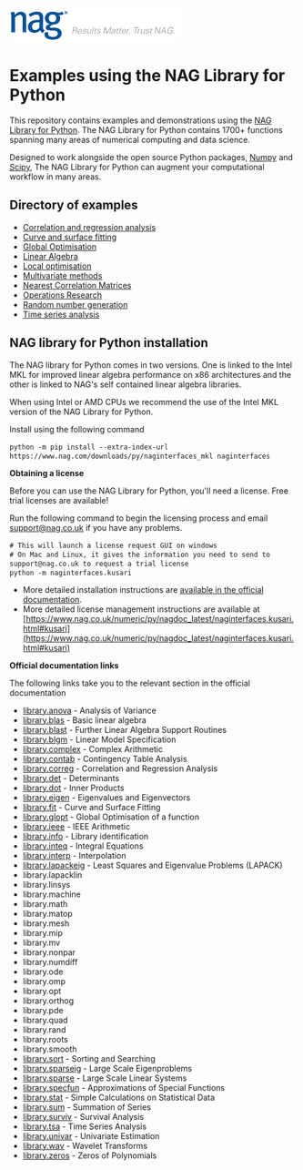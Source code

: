 ![NAG Logo](./nag_logo.png)

# Examples using the NAG Library for Python

This repository contains examples and demonstrations using the [NAG Library for Python](https://www.nag.co.uk/nag-library-python).  The NAG Library for Python contains 1700+ functions spanning many areas of numerical computing and data science.  

Designed to work alongside the open source Python packages, [Numpy](http://www.numpy.org/) and [Scipy](https://www.scipy.org/), The NAG Library for Python can augment your computational workflow in many areas.

## Directory of examples

* [Correlation and regression analysis](https://github.com/numericalalgorithmsgroup/NAGPythonExamples/tree/master/correlation_and_regression_analysis)
* [Curve and surface fitting](https://github.com/numericalalgorithmsgroup/NAGPythonExamples/tree/master/curve_and_surface_fitting)
* [Global Optimisation](https://github.com/numericalalgorithmsgroup/NAGPythonExamples/tree/master/global_optimisation)
* [Linear Algebra](https://github.com/numericalalgorithmsgroup/NAGPythonExamples/tree/master/linear_algebra)
* [Local optimisation](https://github.com/numericalalgorithmsgroup/NAGPythonExamples/tree/master/local_optimisation)
* [Multivariate methods](https://github.com/numericalalgorithmsgroup/NAGPythonExamples/tree/master/multivariate_methods)
* [Nearest Correlation Matrices](https://github.com/numericalalgorithmsgroup/NAGPythonExamples/tree/master/neareast_correlation_matrices)
* [Operations Research](https://github.com/numericalalgorithmsgroup/NAGPythonExamples/tree/master/operations_research)
* [Random number generation](https://github.com/numericalalgorithmsgroup/NAGPythonExamples/tree/master/random_number_generation)
* [Time series analysis](https://github.com/numericalalgorithmsgroup/NAGPythonExamples/tree/master/time_series_analysis)

## NAG library for Python installation

The NAG library for Python comes in two versions. One is linked to the Intel MKL for improved linear algebra performance on x86 architectures and the other is linked to NAG's self contained linear algebra libraries.

When using Intel or AMD CPUs we recommend the use of the Intel MKL version of the NAG Library for Python. 

Install using the following command

```
python -m pip install --extra-index-url https://www.nag.com/downloads/py/naginterfaces_mkl naginterfaces
```

**Obtaining a license** 

Before you can use the NAG Library for Python, you'll need a license.  Free trial licenses are available!

Run the following command to begin the licensing process and email [support@nag.co.uk](mailto:support@nag.co.uk) if you have any problems.

```
# This will launch a license request GUI on windows
# On Mac and Linux, it gives the information you need to send to support@nag.co.uk to request a trial license
python -m naginterfaces.kusari
```

* More detailed installation instructions are [available in the official documentation](https://www.nag.co.uk/numeric/py/nagdoc_latest/readme.html#installation).
* More detailed license management instructions are available at [https://www.nag.co.uk/numeric/py/nagdoc_latest/naginterfaces.kusari.html#kusari](https://www.nag.co.uk/numeric/py/nagdoc_latest/naginterfaces.kusari.html#kusari)

**Official documentation links** 

The following links take you to the relevant section in the official documentation

* [library.anova](https://www.nag.co.uk/numeric/py/nagdoc_latest/naginterfaces.library.anova.html) - Analysis of Variance
* [library.blas](https://www.nag.co.uk/numeric/py/nagdoc_latest/naginterfaces.library.blas.html) - Basic linear algebra
* [library.blast](https://www.nag.co.uk/numeric/py/nagdoc_latest/naginterfaces.library.blast.html) - Further Linear Algebra Support Routines
* [library.blgm](https://www.nag.co.uk/numeric/py/nagdoc_latest/naginterfaces.library.blgm.html) - Linear Model Specification
* [library.complex](https://www.nag.co.uk/numeric/py/nagdoc_latest/naginterfaces.library.complex.html#module-naginterfaces.library.complex) - Complex Arithmetic
* [library.contab](https://www.nag.co.uk/numeric/py/nagdoc_latest/naginterfaces.library.contab.html) - Contingency Table Analysis
* [library.correg](https://www.nag.co.uk/numeric/py/nagdoc_latest/naginterfaces.library.correg.html) - Correlation and Regression Analysis
* [library.det](https://www.nag.co.uk/numeric/py/nagdoc_latest/naginterfaces.library.det.html) - Determinants
* [library.dot](https://www.nag.co.uk/numeric/py/nagdoc_latest/naginterfaces.library.dot.html) - Inner Products
* [library.eigen](https://www.nag.co.uk/numeric/py/nagdoc_latest/naginterfaces.library.eigen.html) - Eigenvalues and Eigenvectors
* [library.fit](https://www.nag.co.uk/numeric/py/nagdoc_latest/naginterfaces.library.fit.html) - Curve and Surface Fitting
* [library.glopt](https://www.nag.co.uk/numeric/py/nagdoc_latest/naginterfaces.library.glopt.html) - Global Optimisation of a function
* [library.ieee](https://www.nag.co.uk/numeric/py/nagdoc_latest/naginterfaces.library.ieee.html) - IEEE Arithmetic
* [library.info](https://www.nag.co.uk/numeric/py/nagdoc_latest/naginterfaces.library.info.html) - Library identification
* [library.inteq](https://www.nag.co.uk/numeric/py/nagdoc_latest/naginterfaces.library.inteq.html) - Integral Equations
* [library.interp](https://www.nag.co.uk/numeric/py/nagdoc_latest/naginterfaces.library.interp.html) - Interpolation
* [library.lapackeig](https://www.nag.co.uk/numeric/py/nagdoc_latest/naginterfaces.library.lapackeig.html) - Least Squares and Eigenvalue Problems (LAPACK)
* library.lapacklin
* library.linsys
* library.machine
* library.math
* library.matop
* library.mesh
* library.mip
* library.mv
* library.nonpar
* library.numdiff
* library.ode
* library.omp
* library.opt
* library.orthog
* library.pde
* library.quad
* library.rand
* library.roots
* library.smooth
* [library.sort](https://www.nag.co.uk/numeric/py/nagdoc_latest/naginterfaces.library.sort.html) - Sorting and Searching
* [library.sparseig](https://www.nag.co.uk/numeric/py/nagdoc_latest/naginterfaces.library.sparseig.html) - Large Scale Eigenproblems
* [library.sparse](https://www.nag.co.uk/numeric/py/nagdoc_latest/naginterfaces.library.sparse.html) - Large Scale Linear Systems
* [library.specfun](https://www.nag.co.uk/numeric/py/nagdoc_latest/naginterfaces.library.specfun.html) - Approximations of Special Functions
* [library.stat](https://www.nag.co.uk/numeric/py/nagdoc_latest/naginterfaces.library.stat.html) - Simple Calculations on Statistical Data
* [library.sum](https://www.nag.co.uk/numeric/py/nagdoc_latest/naginterfaces.library.sum.html) - Summation of Series
* [library.surviv](https://www.nag.co.uk/numeric/py/nagdoc_latest/naginterfaces.library.surviv.html) - Survival Analysis
* [library.tsa](https://www.nag.co.uk/numeric/py/nagdoc_latest/naginterfaces.library.tsa.html) - Time Series Analysis
* [library.univar](https://www.nag.co.uk/numeric/py/nagdoc_latest/naginterfaces.library.univar.html) - Univariate Estimation
* [library.wav](https://www.nag.co.uk/numeric/py/nagdoc_latest/naginterfaces.library.wav.html) - Wavelet Transforms
* [library.zeros](https://www.nag.co.uk/numeric/py/nagdoc_latest/naginterfaces.library.zeros.html) - Zeros of Polynomials
